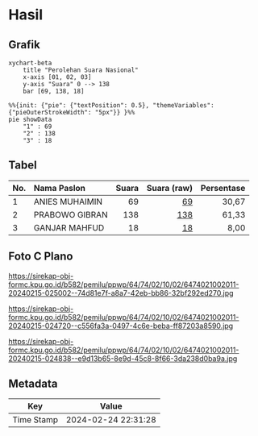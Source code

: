 # Hasil

## Grafik

```mermaid
xychart-beta
    title "Perolehan Suara Nasional"
    x-axis [01, 02, 03]
    y-axis "Suara" 0 --> 138
    bar [69, 138, 18]
```

```mermaid
%%{init: {"pie": {"textPosition": 0.5}, "themeVariables": {"pieOuterStrokeWidth": "5px"}} }%%
pie showData
    "1" : 69
    "2" : 138
    "3" : 18
```

## Tabel

| No. | Nama Paslon    | Suara | Suara (raw) | Persentase |
|:--- |:-------------- | -----:| -----------:| ----------:|
| 1   | ANIES MUHAIMIN | 69    | [69][p-1]   | 30,67      |
| 2   | PRABOWO GIBRAN | 138   | [138][p-2]  | 61,33      |
| 3   | GANJAR MAHFUD  | 18    | [18][p-3]   | 8,00       |


[p-1]: https://github.com/gigit-pemilu/pemilu-2024/blob/main/pilpres/hitung-suara/sub/64-kalimantan-timur/sub/74-kota-bontang/sub/02-bontang-selatan/sub/1002-berbas-tengah/sub/011-tps/sub/paslon-1.txt
[p-2]: https://github.com/gigit-pemilu/pemilu-2024/blob/main/pilpres/hitung-suara/sub/64-kalimantan-timur/sub/74-kota-bontang/sub/02-bontang-selatan/sub/1002-berbas-tengah/sub/011-tps/sub/paslon-2.txt
[p-3]: https://github.com/gigit-pemilu/pemilu-2024/blob/main/pilpres/hitung-suara/sub/64-kalimantan-timur/sub/74-kota-bontang/sub/02-bontang-selatan/sub/1002-berbas-tengah/sub/011-tps/sub/paslon-3.txt

## Foto C Plano

https://sirekap-obj-formc.kpu.go.id/b582/pemilu/ppwp/64/74/02/10/02/6474021002011-20240215-025002--74d81e7f-a8a7-42eb-bb86-32bf292ed270.jpg

https://sirekap-obj-formc.kpu.go.id/b582/pemilu/ppwp/64/74/02/10/02/6474021002011-20240215-024720--c556fa3a-0497-4c6e-beba-ff87203a8590.jpg

https://sirekap-obj-formc.kpu.go.id/b582/pemilu/ppwp/64/74/02/10/02/6474021002011-20240215-024838--e9d13b65-8e9d-45c8-8f66-3da238d0ba9a.jpg


## Metadata

| Key        | Value               |
| ---------- | ------------------- |
| Time Stamp | 2024-02-24 22:31:28 |




